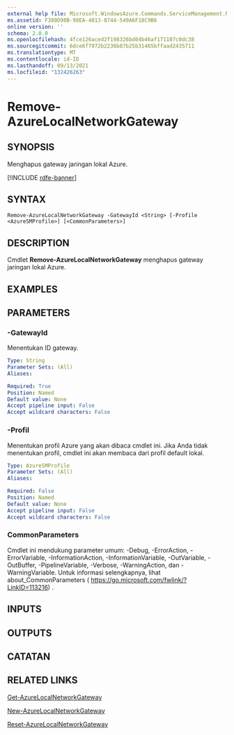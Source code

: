 ```yaml
---
external help file: Microsoft.WindowsAzure.Commands.ServiceManagement.Network.dll-Help.xml
ms.assetid: F380D98B-98EA-4013-8744-549A6F18C9B6
online version: ''
schema: 2.0.0
ms.openlocfilehash: 4fce126aced2f198326bd04b46af171107c0dc38
ms.sourcegitcommit: 6dce6f7972b2236b87b25b31465bffaad2435711
ms.translationtype: MT
ms.contentlocale: id-ID
ms.lasthandoff: 09/13/2021
ms.locfileid: "132426263"
---
```

# Remove-AzureLocalNetworkGateway

## SYNOPSIS
Menghapus gateway jaringan lokal Azure.

[!INCLUDE [rdfe-banner](../../includes/rdfe-banner.md)]

## SYNTAX

```
Remove-AzureLocalNetworkGateway -GatewayId <String> [-Profile <AzureSMProfile>] [<CommonParameters>]
```

## DESCRIPTION
Cmdlet **Remove-AzureLocalNetworkGateway** menghapus gateway jaringan lokal Azure.

## EXAMPLES

## PARAMETERS

### -GatewayId
Menentukan ID gateway.

```yaml
Type: String
Parameter Sets: (All)
Aliases: 

Required: True
Position: Named
Default value: None
Accept pipeline input: False
Accept wildcard characters: False
```

### -Profil
Menentukan profil Azure yang akan dibaca cmdlet ini. Jika Anda tidak menentukan profil, cmdlet ini akan membaca dari profil default lokal.

```yaml
Type: AzureSMProfile
Parameter Sets: (All)
Aliases: 

Required: False
Position: Named
Default value: None
Accept pipeline input: False
Accept wildcard characters: False
```

### CommonParameters
Cmdlet ini mendukung parameter umum: -Debug, -ErrorAction, -ErrorVariable, -InformationAction, -InformationVariable, -OutVariable, -OutBuffer, -PipelineVariable, -Verbose, -WarningAction, dan -WarningVariable. Untuk informasi selengkapnya, lihat about_CommonParameters ( https://go.microsoft.com/fwlink/?LinkID=113216) .

## INPUTS

## OUTPUTS

## CATATAN

## RELATED LINKS

[Get-AzureLocalNetworkGateway](./Get-AzureLocalNetworkGateway.md)

[New-AzureLocalNetworkGateway](./New-AzureLocalNetworkGateway.md)

[Reset-AzureLocalNetworkGateway](./Reset-AzureLocalNetworkGateway.md)


